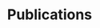---
# # Page title
# title: Publications
# # Page type - we want a landing page (such as a homepage)
# type: landing

# # Your landing page sections - add as many different content blocks as you like
# sections:
#   - block: markdown
#     id: section-1
#     content: 
#       title: Generative AI Curriculum Introductory Brochure
#       subtitle: This work is conducted under the CUHK Jockey Club AI for the Future Project
#       text: A supplementary chapter of pre-tertiary AI education framework on Generative AI for Hong Kong
#   - block: markdown
#     id: section-2
#     content:
#       title:  
#       subtitle: This work is conducted under the CUHK Jockey Club AI for the Future Project
#       text: 

title: Publications
type: landing
sections:
- block: features
  content:
    title: Publications
    items:
    - name: Generative AI Curriculum Introductory Brochure
      description: .[Read more](https://cuhkjc-aiforfuture.hk/index.php/en/aibrochure/)

- block: markdown
  content:
    title: Newspaper Articles
    items:
    - name: Article 1 Title
      description: Summary of Article 1. [Read more](/publication/article1)
      image: /images/article1.jpg
    - name: Article 2 Title
      description: Summary of Article 2. [Read more](/publication/article2)
      image: /images/article2.jpg

# - block: markdown
#   id: section-1
#   content:
#     title: Section 1
#     subtitle: A subtitle
#     text: Add any **markdown** formatted content here - text, images, videos, galleries - and even HTML code!
#     # Display content from the `content/post/` folder
---